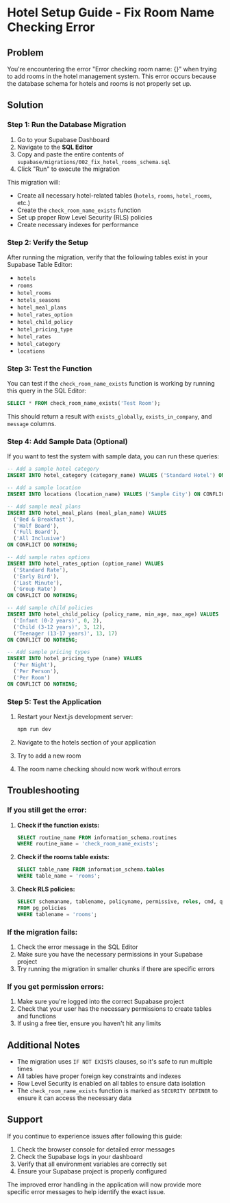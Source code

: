 # Hotel Setup Guide - Fix Room Name Checking Error

## Problem
You're encountering the error "Error checking room name: {}" when trying to add rooms in the hotel management system. This error occurs because the database schema for hotels and rooms is not properly set up.

## Solution

### Step 1: Run the Database Migration

1. Go to your Supabase Dashboard
2. Navigate to the **SQL Editor**
3. Copy and paste the entire contents of `supabase/migrations/002_fix_hotel_rooms_schema.sql`
4. Click "Run" to execute the migration

This migration will:
- Create all necessary hotel-related tables (`hotels`, `rooms`, `hotel_rooms`, etc.)
- Create the `check_room_name_exists` function
- Set up proper Row Level Security (RLS) policies
- Create necessary indexes for performance

### Step 2: Verify the Setup

After running the migration, verify that the following tables exist in your Supabase Table Editor:

- `hotels`
- `rooms`
- `hotel_rooms`
- `hotels_seasons`
- `hotel_meal_plans`
- `hotel_rates_option`
- `hotel_child_policy`
- `hotel_pricing_type`
- `hotel_rates`
- `hotel_category`
- `locations`

### Step 3: Test the Function

You can test if the `check_room_name_exists` function is working by running this query in the SQL Editor:

```sql
SELECT * FROM check_room_name_exists('Test Room');
```

This should return a result with `exists_globally`, `exists_in_company`, and `message` columns.

### Step 4: Add Sample Data (Optional)

If you want to test the system with sample data, you can run these queries:

```sql
-- Add a sample hotel category
INSERT INTO hotel_category (category_name) VALUES ('Standard Hotel') ON CONFLICT DO NOTHING;

-- Add a sample location
INSERT INTO locations (location_name) VALUES ('Sample City') ON CONFLICT DO NOTHING;

-- Add sample meal plans
INSERT INTO hotel_meal_plans (meal_plan_name) VALUES 
  ('Bed & Breakfast'),
  ('Half Board'),
  ('Full Board'),
  ('All Inclusive')
ON CONFLICT DO NOTHING;

-- Add sample rates options
INSERT INTO hotel_rates_option (option_name) VALUES 
  ('Standard Rate'),
  ('Early Bird'),
  ('Last Minute'),
  ('Group Rate')
ON CONFLICT DO NOTHING;

-- Add sample child policies
INSERT INTO hotel_child_policy (policy_name, min_age, max_age) VALUES 
  ('Infant (0-2 years)', 0, 2),
  ('Child (3-12 years)', 3, 12),
  ('Teenager (13-17 years)', 13, 17)
ON CONFLICT DO NOTHING;

-- Add sample pricing types
INSERT INTO hotel_pricing_type (name) VALUES 
  ('Per Night'),
  ('Per Person'),
  ('Per Room')
ON CONFLICT DO NOTHING;
```

### Step 5: Test the Application

1. Restart your Next.js development server:
   ```bash
   npm run dev
   ```

2. Navigate to the hotels section of your application
3. Try to add a new room
4. The room name checking should now work without errors

## Troubleshooting

### If you still get the error:

1. **Check if the function exists:**
   ```sql
   SELECT routine_name FROM information_schema.routines 
   WHERE routine_name = 'check_room_name_exists';
   ```

2. **Check if the rooms table exists:**
   ```sql
   SELECT table_name FROM information_schema.tables 
   WHERE table_name = 'rooms';
   ```

3. **Check RLS policies:**
   ```sql
   SELECT schemaname, tablename, policyname, permissive, roles, cmd, qual 
   FROM pg_policies 
   WHERE tablename = 'rooms';
   ```

### If the migration fails:

1. Check the error message in the SQL Editor
2. Make sure you have the necessary permissions in your Supabase project
3. Try running the migration in smaller chunks if there are specific errors

### If you get permission errors:

1. Make sure you're logged into the correct Supabase project
2. Check that your user has the necessary permissions to create tables and functions
3. If using a free tier, ensure you haven't hit any limits

## Additional Notes

- The migration uses `IF NOT EXISTS` clauses, so it's safe to run multiple times
- All tables have proper foreign key constraints and indexes
- Row Level Security is enabled on all tables to ensure data isolation
- The `check_room_name_exists` function is marked as `SECURITY DEFINER` to ensure it can access the necessary data

## Support

If you continue to experience issues after following this guide:

1. Check the browser console for detailed error messages
2. Check the Supabase logs in your dashboard
3. Verify that all environment variables are correctly set
4. Ensure your Supabase project is properly configured

The improved error handling in the application will now provide more specific error messages to help identify the exact issue. 
